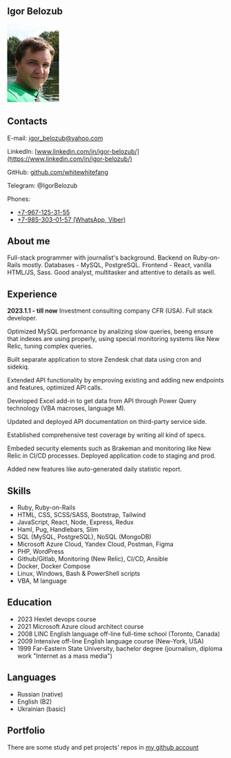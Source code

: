 ## Igor Belozub

![](ib.jpeg)


## Contacts

E-mail: [igor_belozub@yahoo.com](mailto:igor_belozub@yahoo.com)

LinkedIn: [www.linkedin.com/in/igor-belozub/](https://www.linkedin.com/in/igor-belozub/)

GitHub: [github.com/whitewhitefang](https://github.com/whitewhitefang)

Telegram: @IgorBelozub

Phones:

- [+7-967-125-31-55](tel:79671253155)
- [+7-985-303-01-57 (WhatsApp, Viber)](tel:79853030157)


## About me

Full-stack programmer with journalist's background. Backend on Ruby-on-Rails mostly. Databases - MySQL, PostgreSQL. Frontend - React, vanilla HTML/JS, Sass. Good analyst, multitasker and attentive to details as well. 


## Experience

**2023.1.1 - till now** Investment consulting company CFR (USA). Full stack developer.

Optimized MySQL performance by analizing slow queries, beeng ensure that indexes are using properly, using special monitoring systems like New Relic, tuning complex queries.

Built separate application to store Zendesk chat data using cron and sidekiq.

Extended API functionality by emproving existing and adding new endpoints and features, optimized API calls.

Developed Excel add-in to get data from API through Power Query technology (VBA macroses, language M). 

Updated and deployed API documentation on third-party service side.

Established comprehensive test coverage by writing all kind of specs.

Embeded security elements such as Brakeman and monitoring like New Relic in CI/CD processes. Deployed application code to staging and prod.

Added new features like auto-generated daily statistic report.


## Skills

- Ruby, Ruby-on-Rails
- HTML, CSS, SCSS/SASS, Bootstrap, Tailwind
- JavaScript, React, Node, Express, Redux
- Haml, Pug, Handlebars, Slim
- SQL (MySQL, PostgreSQL), NoSQL (MongoDB)
- Microsoft Azure Cloud, Yandex Cloud, Postman, Figma
- PHP, WordPress
- Github/Gitlab, Monitoring (New Relic), CI/CD, Ansible
- Docker, Docker Compose
- Linux, Windows, Bash & PowerShell scripts
- VBA, M language


## Education

- 2023 Hexlet devops course
- 2021 Microsoft Azure cloud architect course
- 2008 LINC English language off-line full-time school (Toronto, Canada)
- 2009 Intensive off-line English language course (New-York, USA)
- 1999 Far-Eastern State University, bachelor degree (journalism, diploma work "Internet as a mass media")


## Languages

- Russian (native)
- English (B2)
- Ukrainian (basic)


## Portfolio

There are some study and pet projects' repos in [my github account](https://github.com/whitewhitefang)
